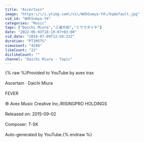 ```yaml
---
title: "Ascertain"
image: "https:\/\/i.ytimg.com\/vi\/WdhSumya-Y4\/hqdefault.jpg"
vid_id: "WdhSumya-Y4"
categories: "Music"
tags: ["Daichi Miura","三浦大知","ミウラダイチ"]
date: "2022-06-03T18:19:07+03:00"
vid_date: "2018-07-09T12:58:32Z"
duration: "PT1M57S"
viewcount: "4288"
likeCount: "22"
dislikeCount: ""
channel: "Daichi Miura - Topic"
---
```

{% raw %}Provided to YouTube by avex trax<br /><br />Ascertain · Daichi Miura<br /><br />FEVER<br /><br />℗ Avex Music Creative Inc./RISINGPRO HOLDINGS<br /><br />Released on: 2015-09-02<br /><br />Composer: T-SK<br /><br />Auto-generated by YouTube.{% endraw %}
